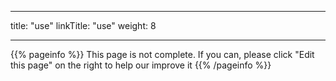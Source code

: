 
---
title: "use"
linkTitle: "use"
weight: 8

---

{{% pageinfo %}}
This page is not complete. If you can, please click "Edit this page" on the right to help our improve it
{{% /pageinfo %}}
